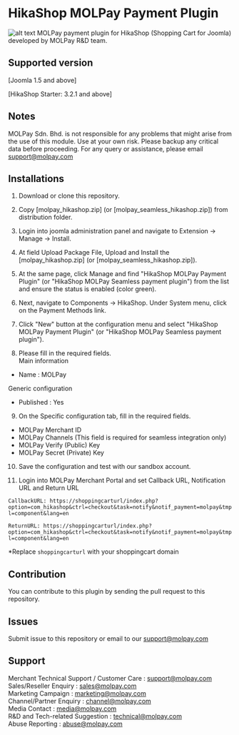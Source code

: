 HikaShop MOLPay Payment Plugin
=====================
![alt text](https://github.com/MOLPay/Prestashop_Plugin/wiki/images/molpay-developer.jpg)
MOLPay payment plugin for HikaShop (Shopping Cart for Joomla) developed by MOLPay R&D team.


Supported version
-----------------
[Joomla 1.5 and above]

[HikaShop Starter: 3.2.1 and above]

Notes
-----

MOLPay Sdn. Bhd. is not responsible for any problems that might arise from the use of this module. 
Use at your own risk. Please backup any critical data before proceeding. For any query or 
assistance, please email support@molpay.com 


Installations
-------------

1. Download or clone this repository.

2. Copy [molpay_hikashop.zip] (or [molpay_seamless_hikashop.zip]) from distribution folder.

3. Login into joomla administration panel and navigate to Extension -> Manage -> Install.

4. At field Upload Package File, Upload and Install the [molpay_hikashop.zip] (or [molpay_seamless_hikashop.zip]).

5. At the same page, click Manage and find "HikaShop MOLPay Payment Plugin" (or "HikaShop MOLPay Seamless payment plugin") from the list and ensure the status is enabled (color green).

6. Next, navigate to Components -> HikaShop. Under System menu, click on the Payment Methods link.

7. Click "New" button at the configuration menu and select "HikaShop MOLPay Payment Plugin" (or "HikaShop MOLPay Seamless payment plugin").

8. Please fill in the required fields.  
  Main information
  - Name : MOLPay

  Generic configuration
  - Published : Yes
  
9. On the Specific configuration tab, fill in the required fields.
  - MOLPay Merchant ID
  - MOLPay Channels (This field is required for seamless integration only)
  - MOLPay Verify (Public) Key
  - MOLPay Secret (Private) Key

10. Save the configuration and test with our sandbox account.

11. Login into MOLPay Merchant Portal and set Callback URL, Notification URL and Return URL

  ``CallbackURL: https://shoppingcarturl/index.php?option=com_hikashop&ctrl=checkout&task=notify&notif_payment=molpay&tmpl=component&lang=en`` 
  
  ``ReturnURL: https://shoppingcarturl/index.php?option=com_hikashop&ctrl=checkout&task=notify&notif_payment=molpay&tmpl=component&lang=en`` 
  
*Replace `shoppingcarturl` with your shoppingcart domain 

Contribution
------------

You can contribute to this plugin by sending the pull request to this repository.


Issues
------------

Submit issue to this repository or email to our support@molpay.com


Support
-------

Merchant Technical Support / Customer Care : support@molpay.com <br>
Sales/Reseller Enquiry : sales@molpay.com <br>
Marketing Campaign : marketing@molpay.com <br>
Channel/Partner Enquiry : channel@molpay.com <br>
Media Contact : media@molpay.com <br>
R&D and Tech-related Suggestion : technical@molpay.com <br>
Abuse Reporting : abuse@molpay.com
